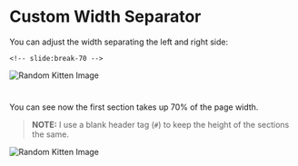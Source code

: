 # Custom Width Separator

You can adjust the width separating the left and right side:

```
<!-- slide:break-70 -->
```

![Random Kitten Image](http://placekitten.com/350/400)

<!-- slide:break-70 -->

# 

You can see now the first section takes up 70% of the page width.

> **NOTE:** I use a blank header tag (`#`) to keep the height of the sections the same.

![Random Kitten Image](http://placekitten.com/200/300)
